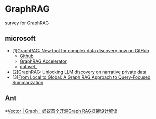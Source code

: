 # GraphRAG
survey for GraphRAG
## microsoft
* [1][GraphRAG: New tool for complex data discovery now on GitHub ](https://www.microsoft.com/en-us/research/blog/graphrag-new-tool-for-complex-data-discovery-now-on-github/)
  * [Github](https://github.com/microsoft/graphrag)
  * [GraphRAG Accelerator](https://github.com/Azure-Samples/graphrag-accelerator/?tab=readme-ov-file)
  * [dataset](https://github.com/yixuantt/MultiHop-RAG/)_
* [2][GraphRAG: Unlocking LLM discovery on narrative private data](https://www.microsoft.com/en-us/research/blog/graphrag-unlocking-llm-discovery-on-narrative-private-data/)  
* [3][From Local to Global: A Graph RAG Approach to Query-Focused Summarization](https://www.microsoft.com/en-us/research/publication/from-local-to-global-a-graph-rag-approach-to-query-focused-summarization/)




## Ant
*[Vector | Graph：蚂蚁首个开源Graph RAG框架设计解读](https://developer.aliyun.com/article/1540097)
